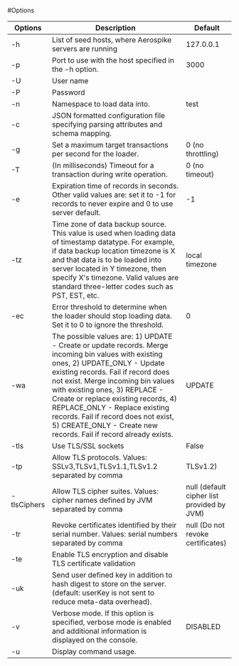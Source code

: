 #Options


| Options                   | Description                                                                                                                                                                                                                                                                                                                                                                                                                                                                                                        | Default             |
|---------------------------|--------------------------------------------------------------------------------------------------------------------------------------------------------------------------------------------------------------------------------------------------------------------------------------------------------------------------------------------------------------------------------------------------------------------------------------------------------------------------------------------------------------------|---------------------|
| -h <hosts>                | List of seed hosts, where Aerospike servers are running                                                                                                                                                                                                                                                                                                                                                                                                                                                            | 127.0.0.1           |
| -p <port>                 | Port to use with the host specified in the -h option.                                                                                                                                                                                                                                                                                                                                                                                                                                                              | 3000                |
| -U <user>                 | User name
| -P <password>             | Password
| -n <namespace>            | Namespace to load data into.                                                                                                                                                                                                                                                                                                                                                                                                                                                                                       | test                |
| -c <config>               | JSON formatted configuration file specifying parsing attributes and schema mapping.                                                                                                                                                                                                                                                                                                                                                                                                                                |                     |
| -g <max-throughput>       | Set a maximum target transactions per second for the loader.                                                                                                                                                                                                                                         																																						         | 0 (no throttling)
| -T <transaction-timeout>  | (In milliseconds) Timeout for a transaction during write operation.                                                                                                                                                                                                                                                                                                                                                                                                                                                | 0 (no timeout)      |
| -e <expiration-time>      | Expiration time of records in seconds. Other valid values are: set it to -1 for records to never expire and 0 to use server default.                                                                                                                                                                                                                                                                                                                                                                               | -1                  |
| -tz <timezone>            | Time zone of data backup source. This value is used when loading data of timestamp datatype. For example, if data backup location timezone is X and that data is to be loaded into server located in Y timezone, then specify X's timezone. Valid values are standard three-letter codes such as PST, EST, etc.                                                                                                                                                                                                    |  local timezone     |
| -ec <abort-error-count>   | Error threshold to determine when the loader should stop loading data. Set it to 0 to ignore the threshold.                                                                                                                                                                                                                                                                                                                                                                                                        | 0                   |
| -wa <write-action>        | The possible values are: 1) UPDATE - Create or update records. Merge incoming bin values with existing ones, 2) UPDATE_ONLY - Update existing records. Fail if record does not exist. Merge incoming bin values with existing ones, 3) REPLACE - Create or replace existing records, 4) REPLACE_ONLY - Replace existing records. Fail if record does not exist, 5) CREATE_ONLY - Create new records. Fail if record already exists.                                                                                | UPDATE              |
| -tls <tls-enable>              | Use TLS/SSL sockets                                                                                                                                                                                                                                                                                                                                                                                                                                                                                            | False               |                                                                        
| -tp <tls-protocols>            | Allow TLS protocols. Values:  SSLv3,TLSv1,TLSv1.1,TLSv1.2 separated by comma                                                                                                                                                                                                                                                                                                                                                                                                                                   | TLSv1.2)            |
| -tlsCiphers <tls-cipher-suite>  | Allow TLS cipher suites. Values:  cipher names defined by JVM separated by comma                                                                                                                                                                                                                                                                                                                                                                                                                               | null (default cipher list provided by JVM)|
| -tr <tls-revoke>               | Revoke certificates identified by their serial number. Values:  serial numbers separated by comma                                                                                                                                                                                                                                                                                                                                                                                                              | null (Do not revoke certificates)|
| -te <tls-encrypt-only>          | Enable TLS encryption and disable TLS certificate validation
| -uk <send-user-key>       | Send user defined key in addition to hash digest to store on the server. (default: userKey is not sent to reduce meta-data overhead).
| -v                        | Verbose mode.  If this option is specified, verbose mode is enabled and additional information is displayed on the console.                                                                                                                                                                                                                                                                                                                                                                                        | DISABLED            |
| -u                        | Display command usage.                                                                                                                                                                                                                                                                                                                                                                                                                                                                                             |                     |
